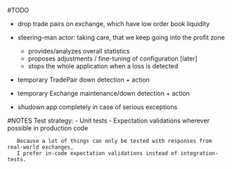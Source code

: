 #TODO

- drop trade pairs on exchange, which have low order book liquidity

- steering-man actor: taking care, that we keep going into the profit zone
  - provides/analyzes overall statistics
  - proposes adjustments / fine-tuning of configuration [later] 
  - stops the whole application when a loss is detected   

- temporary TradePair down detection + action
- temporary Exchange maintenance/down detection + action 
- shudown app completely in case of serious exceptions

#NOTES
Test strategy: 
    - Unit tests
    - Expectation validations wherever possible in production code
     
       Because a lot of things can only be tested with responses from real-world exchanges,
       I prefer in-code expectation validations instead of integration-tests.
      
